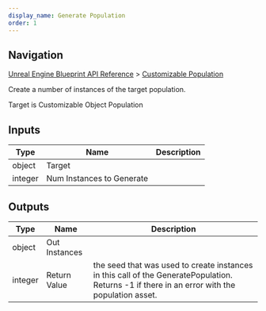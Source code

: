 ```yaml
---
display_name: Generate Population
order: 1
---
```

## Navigation

[Unreal Engine Blueprint API Reference](https://dev.epicgames.com/documentation/en-us/unreal-engine/BlueprintAPI) > [Customizable Population](https://dev.epicgames.com/documentation/en-us/unreal-engine/BlueprintAPI/CustomizablePopulation)

Create a number of instances of the target population.

Target is Customizable Object Population

## Inputs

| Type | Name | Description |
| --- | --- | --- |
| object | Target |  |
| integer | Num Instances to Generate |  |

## Outputs

| Type | Name | Description |
| --- | --- | --- |
| object | Out Instances |  |
| integer | Return Value | the seed that was used to create instances in this call of the GeneratePopulation. Returns -1 if there in an error with the population asset. |
